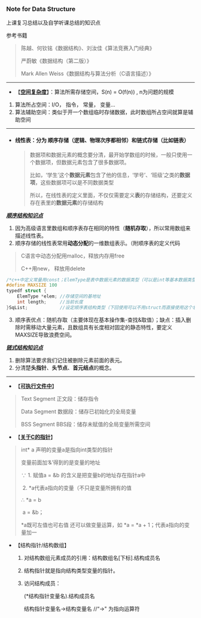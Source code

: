 ### Note for Data Structure

上课复习总结以及自学听课总结的知识点

 参考书籍

> 陈越、何钦铭《数据结构》、刘汝佳《算法竞赛入门经典》
>
> 严蔚敏《数据结构（第二版）》
>
> Mark Allen Weiss《数据结构与算法分析（C语言描述）》

***

- 【<u>**空间复杂度**</u>】：算法所需存储空间，S(n) = O(f(n)) , n为问题的规模

1. 算法所占空间：I/O， 指令， 常量， 变量...
2. 算法辅助空间：类似于开一个数组临时存储数据，此时数组所占空间就算是辅助空间  

------



- #### 线性表：分为 顺序存储（逻辑、物理次序都相邻）和链式存储（比如链表）

  > 数据项和数据元素的概念要分清，最开始学数组的时候，一般只使用一个数据项，但数据元素包含了很多数据项。
  >
  > 比如，‘学生’这个**数据元素**包含了他的信息，‘学号’、‘班级’之类的**数据项**，这些数据项可以是不同数据类型
  >
  > 所以，在线性表的定义里面，不仅仅需要定义**表**的存储结构，还要定义存在表里的**数据元素**的存储结构

***<u>顺序结构知识点</u>***

1. 因为高级语言里数组和顺序表存在相同的特性（**随机存取**），所以常用数组来描述线性表。
2. 顺序存储的线性表常用**动态分配**的一维数组表示。（附顺序表的定义代码

> C语言中动态分配用malloc，释放内存用free
>
> C++用new， 释放用delete

```c++
/*c++中定义常量用const；ElemType是表中数据元素的数据类型（可以是int等基本数据类型，也可以是包含很多数据项的类似struct一类的数据结构）*/
#define MAXSIZE 100  
typedf struct {
	ElemType *elem;	//存储空间的基地址
	int length;		//当前长度
}SqList;			//设定顺序表结构类型（下回使用可以不用struct而直接使用这个名字
```

3. 顺序表优点：随机存取（主要体现在基本操作集-查找&取值）；缺点：插入删除时需移动大量元素，且数组具有长度相对固定的静态特性，要定义MAXSIZE导致浪费空间。

***<u>链式结构知识点</u>***

1. 删除算法要求我们记住被删除元素前面的表元。
2. 分清楚**头指针**、**头节点**、**首元结点**的概念。





***



- 【<u>**可执行文件中**</u>】

> Text Segment 正文段：储存指令
>
> Data Segment 数据段：储存已初始化的全局变量
>
> BSS Segment BBS段：储存未赋值的全局变量所需空间

  

- 【<u>**关于C的指针**</u>】

> int*  a 声明的变量a是指向int类型的指针
>
> 变量前面加‘&’得到的是变量的地址
>
> ∵ 1. 赋值a = &b 的含义是把变量b的地址存在指针a中  
>
> ​    2. *a代表a指向的变量（不只是变量所拥有的值
>
> ∴ *a = b     
>
> ​      a = &b；
>
> *a既可左值也可右值 还可以做变量运算，如 *a = *a + 1；代表a指向的变量加一





- 【结构指针/结构数组】

  1. 对结构数组元素成员的引用：结构数组名[下标].结构成员名

  2. 结构指针就是指向结构类型变量的指针。

  3. 访问结构成员：   

     (*结构指针变量名).结构成员名

     结构指针变量名->结构变量名	//“->" 为指向运算符
